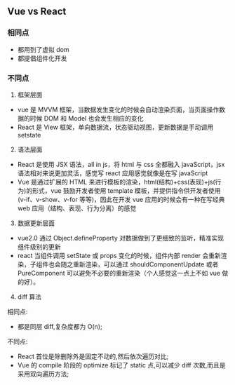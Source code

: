 ## Vue vs React

### 相同点

- 都用到了虚拟 dom
- 都提倡组件化开发

### 不同点

1. 框架层面

- vue 是 MVVM 框架，当数据发生变化的时候会自动渲染页面，当页面操作数据的时候 DOM 和 Model 也会发生相应的变化
- React 是 View 框架，单向数据流，状态驱动视图，更新数据是手动调用 setstate

2. 语法层面

- React 是使用 JSX 语法，all in js，将 html 与 css 全都融入 javaScript，jsx 语法相对来说更加灵活，感觉写 react 应用感觉就像是在写 javaScript
- Vue 是通过扩展的 HTML 来进行模板的渲染，html(结构)+css(表现)+js(行为)的形式，vue 鼓励开发者使用 template 模板，并提供指令供开发者使用(v-if、v-show、v-for 等等)，因此在开发 vue 应用的时候会有一种在写经典 web 应用（结构、表现、行为分离）的感觉

3. 数据更新层面

- vue2.0 通过 Object.defineProperty 对数据做到了更细致的监听，精准实现组件级别的更新
- react 当组件调用 setState 或 props 变化的时候，组件内部 render 会重新渲染，子组件也会随之重新渲染，可以通过 shouldComponentUpdate 或者 PureComponent 可以避免不必要的重新渲染（个人感觉这一点上不如 vue 做的好）。

4. diff 算法

相同点:

- 都是同层 diff,复杂度都为 O(n);

不同点:

- React 首位是除删除外是固定不动的,然后依次遍历对比;
- Vue 的 compile 阶段的 optimize 标记了 static 点,可以减少 diff 次数,而且是采用双向遍历方法;
